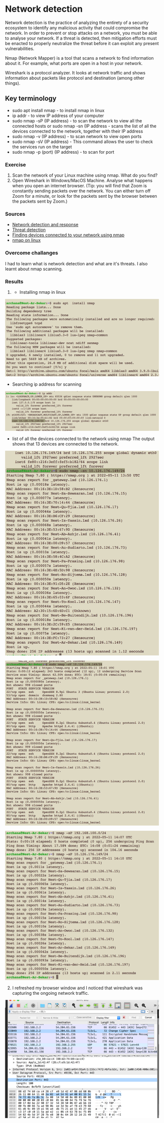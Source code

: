 # Network detection

Network detection is the practice of analyzing the entirety of a security ecosystem to identify any malicious activity that could compromise the network. In order to prevent or stop attacks on a network, you must be able to analyse your network. If a threat is detected, then mitigation efforts must be enacted to properly neutralize the threat before it can exploit any present vulnerabilities.

Nmap (Network Mapper) is a tool that scans a network to find information about it. For example, what ports are open in a host in your network.

Wireshark is a protocol analyzer. It looks at network traffic and shows information about packets like protocol and destination (among other things).

## Key terminology

- sudo apt  install nmap - to install nmap in linux
- ip addr - to view IP address of your computer
- sudo nmap -sP (IP address) - to scan the network to view all the connected hosts
or sudo nmap -sn (IP address - scans the list of all the devices connected to the network, together with their IP address
- sudo nmap -v (IP address) - to scan network to view open ports
- sudo nmap -sV (IP address) - This command allows the user to check the services run on the target
- sudo nmap -p (port) (IP address) - to scan for port
 
### Exercise

1. Scan the network of your Linux machine using nmap. What do you find?
2. Open Wireshark in Windows/MacOS Machine. Analyse what happens when you open an internet browser. (Tip: you will find that Zoom is constantly sending packets over the network. You can either turn off Zoom for a minute, or look for the packets sent by the browser between the packets sent by Zoom.)


### Sources

- [Network detection and response](https://www.vectra.ai/learning/ndr)
- [Threat detection](https://www.rapid7.com/fundamentals/threat-detection/)
- [Finding devices connected to your network using nmap](https://vitux.com/find-devices-connected-to-your-network-with-nmap/)
- [nmap on linux](https://www.howtoforge.com/tutorial/nmap-on-linux/)

### Overcome challanges
I had to learn what is network detection and what are it's threats. I also learnt about nmap scanning.

### Results

1. - Installing nmap in linux

![SEC-01-Networkdetection](../00_includes/SECURITIES/SEC-01/i1.png)

- Searching ip address for scanning

![SEC-01-Networkdetection](../00_includes/SECURITIES/SEC-01/i2.png)

- list of all the devices connected to the network using nmap 
The output shows that 13 devices are connected to the network.

![SEC-01-Networkdetection](../00_includes/SECURITIES/SEC-01/i3.png)

![SEC-01-Networkdetection](../00_includes/SECURITIES/SEC-01/i4.png)

![SEC-01-Networkdetection](../00_includes/SECURITIES/SEC-01/i5.png)

2. I refreshed my browser window and I noticed that wireshark was capturing the ongoing network traffic. 

![SEC-01-Networkdetection](../00_includes/SECURITIES/SEC-01/i6.png)




